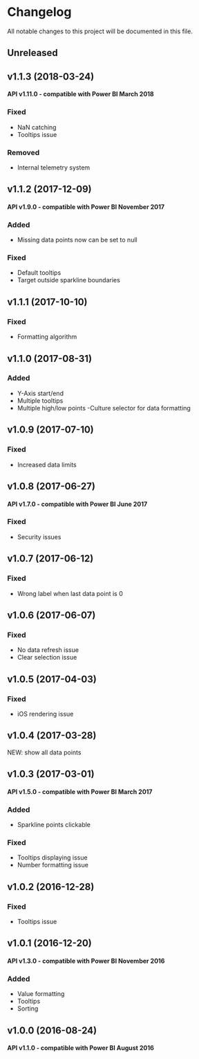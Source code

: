 # Changelog
All notable changes to this project will be documented in this file.

## Unreleased

## v1.1.3 (2018-03-24)
#### API v1.11.0 - compatible with Power BI March 2018
### Fixed
- NaN catching
- Tooltips issue
### Removed
- Internal telemetry system

## v1.1.2 (2017-12-09) 
#### API v1.9.0 - compatible with Power BI November 2017
### Added
- Missing data points now can be set to null
### Fixed
- Default tooltips
- Target outside sparkline boundaries

## v1.1.1 (2017-10-10)
### Fixed
- Formatting algorithm

## v1.1.0 (2017-08-31) 
### Added
- Y-Axis start/end
- Multiple tooltips
- Multiple high/low points
 -Culture selector for data formatting

## v1.0.9 (2017-07-10) 
### Fixed
- Increased data limits

## v1.0.8 (2017-06-27) 
#### API v1.7.0 - compatible with Power BI June 2017
### Fixed
- Security issues

## v1.0.7 (2017-06-12) 
### Fixed
- Wrong label when last data point is 0

## v1.0.6 (2017-06-07) 
### Fixed
- No data refresh issue
- Clear selection issue

## v1.0.5 (2017-04-03) 
### Fixed
- iOS rendering issue

## v1.0.4 (2017-03-28) 
NEW: show all data points

## v1.0.3 (2017-03-01) 
#### API v1.5.0 - compatible with Power BI March 2017
### Added
- Sparkline points clickable
### Fixed
- Tooltips displaying issue
- Number formatting issue

## v1.0.2 (2016-12-28) 
### Fixed
- Tooltips issue

## v1.0.1 (2016-12-20) 
#### API v1.3.0 - compatible with Power BI November 2016
### Added
- Value formatting
- Tooltips
- Sorting

## v1.0.0 (2016-08-24) 
#### API v1.1.0 - compatible with Power BI August 2016